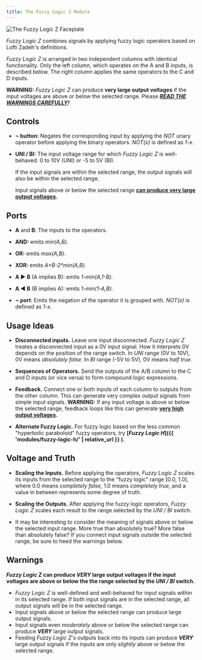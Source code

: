 ```yaml
---
title: The Fuzzy Logic Z Module
---
```

<img class="faceplate" src="fuzzy-logic-z.svg" alt="The Fuzzy Logic Z Faceplate" />

_Fuzzy Logic Z_ combines signals by applying fuzzy logic operators
based on Lofti Zadeh's definitions.

_Fuzzy Logic Z_ is arranged in two independent columns
with identical functionality.
Only the left column, which operates on the A and B inputs, is described below.
The right column applies the same operators to the C and D inputs.

**WARNING:**
_Fuzzy Logic Z_
can produce **very large output voltages**
if the input voltages
are above or below the selected range.
Please ***[READ THE WARNINGS CAREFULLY](#warnings)!***

## Controls
- **¬ button:**
  Negates the corresponding input
  by applying the _NOT_ unary operator
  before applying the binary operators.
  _NOT(x)_ is defined as _1-x_.

- **UNI / BI:**
    The input voltage range for which _Fuzzy Logic Z_ is well-behaved.
    0 to 10V (UNI)
    or -5 to 5V (BI).

    If the input signals are within the selected range,
    the output signals will also be within the selected range.

    Input signals
    above or below the selected range
    **[can produce very large output voltages](#warnings).**

## Ports
- **A** and **B**:
    The inputs to the operators.

- **AND:**
  emits _min(A,B)_.

- **OR:**
  emits _max(A,B)_.

- **XOR:**
  emits _A+B-2*min(A,B)_.

- **A &#x25b6; B** (A implies B):
  emits _1-min(A,1-B)_.

- **A &#x25c0; B** (B implies A):
  emits _1-min(1-A,B)_.

- **¬ port**:
  Emits the negation of the operator it is grouped with.
  _NOT(x)_ is defined as _1-x_.

## Usage Ideas

- **Disconnected inputs.**
  Leave one input disconnected.
  _Fuzzy Logic Z_ treates a disconnected input
  as a 0V input signal.
  How it interprets 0V depends on the position of the range switch.
  In _UNI_ range (0V to 10V),
  0V means _absolutely false._
  In _BI_ range (-5V to 5V),
  0V means _half true_.

- **Sequences of Operators.**
  Send the outputs of the A/B column
  to the C and D inputs
  (or vice versa)
  to form compound logic expressions.

- **Feedback.**
  Connect one or both inputs of each column
  to outputs from the other column.
  This can generate very complex output signals
  from simple input signals.
  **WARNING:**
  If any input voltage is above or below the selected range,
  feedback loops like this can generate
  **[very high output voltages](#warnings).**

- **Alternate Fuzzy Logic.**
  For fuzzy logic based on the less common "hyperbolic paraboloid" fuzzy operators,
  try **[_Fuzzy Logic H_]({{ 'modules/fuzzy-logic-h/' | relative_url }} ).**

## Voltage and Truth

- **Scaling the Inputs.**
  Before applying the operators,
  _Fuzzy Logic Z_ scales its inputs
  from the selected range
  to the "fuzzy logic" range \[0.0, 1.0\],
  where 0.0 means _completely false_,
  1.0 means _completely true_,
  and a value in between
  represents some degree of truth.

- **Scaling the Outputs.**
  After applying the fuzzy logic operators,
  _Fuzzy Logic Z_ scales each result
  to the range selected by the _UNI / BI_ switch.

- It may be interesting to consider
  the meaning
  of signals above or below the selected input range.
  More true than absolutely true?
  More false than absolutely false?
  If you connect input signals outside the selected range,
  be sure to heed the warnings below.

## Warnings

**_Fuzzy Logic Z_ can produce _VERY_ large output voltages
if the input voltages are above or below
the the range selected by the _UNI / BI_ switch.**

- _Fuzzy Logic Z_
  is well-defined and well-behaved for input signals
  within in its selected range.
  If both input signals are in the selected range,
  all output signals will be in the selected range.
- Input signals above or below the selected range
  can produce large output signals.
- Input signals even _moderately_ above or below the selected range
  can produce ***VERY*** large output signals.
- Feeding _Fuzzy Logic Z_'s outputs
  back into its inputs
  can produce ***VERY*** large output signals
  if the inputs are only _slightly_
  above or below the selected range.
  
